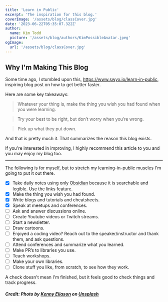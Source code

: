 ```yaml
---
title: 'Learn in Public'
excerpt: 'The inspiration for this blog.'
coverImage: '/assets/blog/classCover.jpg'
date: '2023-06-22T05:35:07.322Z'
author:
  name: Kim Todd
  picture: '/assets/blog/authors/KimPossibleAvatar.jpeg'
ogImage:
  url: '/assets/blog/classCover.jpg'
---
```


## Why I'm Making This Blog

Some time ago, I stumbled upon this, <https://www.swyx.io/learn-in-public>, inspiring blog post on how to get better faster.

Here are some key takeaways:

> Whatever your thing is, make the thing you wish you had found when you were learning.

> Try your best to be right, but don’t worry when you’re wrong.

> Pick up what they put down.

And that is pretty much it. That summarizes the reason this blog exists.

If you're interested in improving, I highly recommend this article to you and you may enjoy my blog too.

---

The following is for myself, but to stretch my learning-in-public muscles I'm going to put it out there.

- [x] Take daily notes using only [Obsidian](https://obsidian.md/) because it is searchable and legible. Use the links feature.
- [x] Make the thing you wish you had found.
- [x] Write blogs and tutorials and cheatsheets.
- [x] Speak at meetups and conferences.
- [ ] Ask and answer discussions online.
- [ ] Create Youtube videos or Twitch streams.
- [ ] Start a newsletter.
- [ ] Draw cartoons.
- [ ] Enjoyed a coding video? Reach out to the speaker/instructor and thank them, and ask questions.
- [ ] Attend conferences and summarize what you learned.
- [ ] Make PR’s to libraries you use.
- [ ] Teach workshops.
- [ ] Make your own libraries.
- [ ] Clone stuff you like, from scratch, to see how they work.

A check doesn't mean I'm finished, but it feels good to check things and track progress.

##### Credit: Photo by <a href="https://unsplash.com/@neonbrand?utm_source=unsplash&utm_medium=referral&utm_content=creditCopyText">Kenny Eliason</a> on <a href="https://unsplash.com/photos/1-aA2Fadydc?utm_source=unsplash&utm_medium=referral&utm_content=creditCopyText">Unsplash</a>
